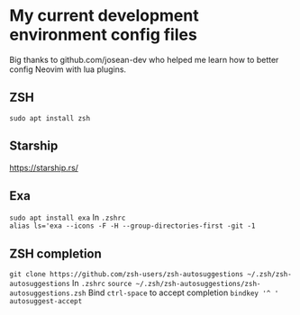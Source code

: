 # My current development environment config files

Big thanks to github.com/josean-dev who helped me learn how to better config Neovim with lua plugins.


## ZSH
`sudo apt install zsh`

## Starship
https://starship.rs/

## Exa
`sudo apt install exa`
In `.zshrc`  
`alias ls='exa --icons -F -H --group-directories-first -git -1`

## ZSH completion
`git clone https://github.com/zsh-users/zsh-autosuggestions ~/.zsh/zsh-autosuggestions`
In `.zshrc`
`source ~/.zsh/zsh-autosuggestions/zsh-autosuggestions.zsh`
Bind `ctrl-space` to accept completion
`bindkey '^ ' autosuggest-accept`


